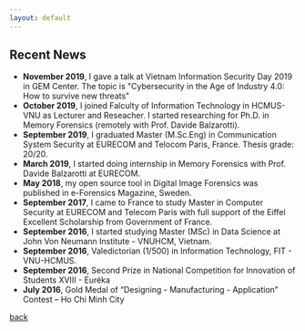 ```yaml
---
layout: default
---
```


## Recent News
* **November 2019**, I gave a talk at Vietnam Information Security Day 2019 in GEM Center. The topic is "Cybersecurity in the Age of Industry 4.0: How to survive new threats"
* **October 2019**, I joined Falculty of Information Technology in HCMUS-VNU as Lecturer and Reseacher. I started researching for Ph.D. in Memory Forensics (remotely with Prof. Davide Balzarotti).
* **September 2019**, I graduated Master (M.Sc.Eng) in Communication System Security at EURECOM and Telocom Paris, France. Thesis grade: 20/20.
* **March 2019**, I started doing internship in Memory Forensics with Prof. Davide Balzarotti at EURECOM.
* **May 2018**, my open source tool in Digital Image Forensics was published in e-Forensics Magazine, Sweden.
* **September 2017**, I came to France to study Master in Computer Security at EURECOM and Telecom Paris with full support of the Eiffel Excellent Scholarship from Government of France.
* **September 2016**, I started studying Master (MSc) in Data Science at John Von Neumann Institute - VNUHCM, Vietnam.
* **September 2016**, Valedictorian (1/500) in Information Technology, FIT - VNU-HCMUS.
* **September 2016**, Second Prize in National Competition for Innovation of Students XVIII - Euréka
* **July 2016**, Gold Medal of “Designing - Manufacturing - Application” Contest – Ho Chi Minh City


[back](./)
